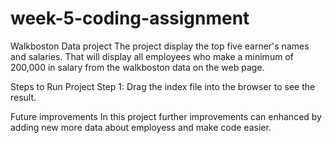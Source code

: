 # week-5-coding-assignment
Walkboston Data project
The project display the top five earner's names and salaries. That will display all employees who make a minimum of 200,000 in salary from the walkboston data on the web page.

Steps to Run Project
Step 1: Drag the index file into the browser to see the result.

Future improvements
In this project further improvements can enhanced by adding new more data about employess and make code easier.
